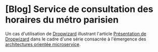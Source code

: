 # [Blog] Service de consultation des horaires du métro parisien
Un cas d'utilisation de <a href="http://dropwizard.io/">Dropwizard</a> illustrant l'article <a href="http://blog.inovia-conseil.fr/?p=156">Présentation de Dropwizard</a> dans le cadre d'une série consacrée à l'émergence des <a href="http://blog.inovia-conseil.fr/?p=155">architectures orientée microservice</a>.

